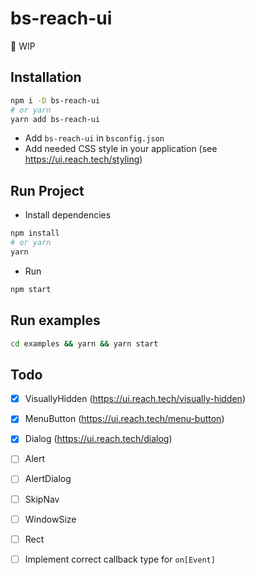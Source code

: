 # bs-reach-ui

🚧 WIP

## Installation

```sh
npm i -D bs-reach-ui
# or yarn
yarn add bs-reach-ui
```

* Add `bs-reach-ui` in `bsconfig.json`
* Add needed CSS style in your application (see https://ui.reach.tech/styling)

## Run Project

* Install dependencies

```sh
npm install
# or yarn
yarn
```

* Run

```sh
npm start
```

## Run examples

```sh
cd examples && yarn && yarn start
```

## Todo

* [x] VisuallyHidden (https://ui.reach.tech/visually-hidden)
* [x] MenuButton (https://ui.reach.tech/menu-button)
* [x] Dialog (https://ui.reach.tech/dialog)
* [ ] Alert
* [ ] AlertDialog
* [ ] SkipNav
* [ ] WindowSize
* [ ] Rect

* [ ] Implement correct callback type for `on[Event]`
